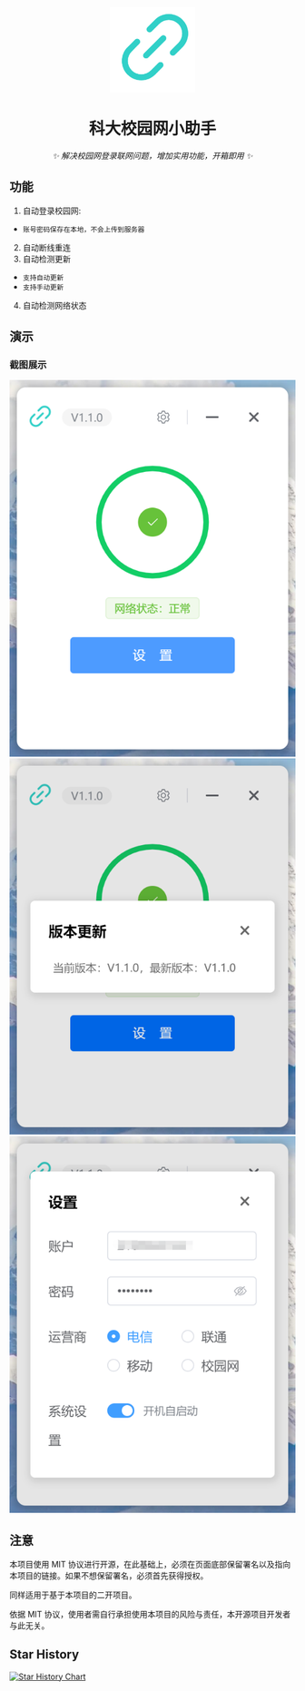 <p align="center">
  <a href="https://github.com/Ackites/hnust-cna"><img src="./build/icon.png" width="150" height="150" alt="one-api logo"></a>
</p>

<div align="center">

# 科大校园网小助手

*✨ 解决校园网登录联网问题，增加实用功能，开箱即用 ✨*

</div>

## 功能

1. 自动登录校园网:
  - `账号密码保存在本地，不会上传到服务器`
2. 自动断线重连
3. 自动检测更新
  - `支持自动更新`
  - `支持手动更新`
4. 自动检测网络状态

## 演示

### 截图展示

![home](./docs/images/home.png)
![update](./docs/images/update.png)
![setting](./docs/images/setting.png)

## 注意

本项目使用 MIT 协议进行开源，在此基础上，必须在页面底部保留署名以及指向本项目的链接。如果不想保留署名，必须首先获得授权。

同样适用于基于本项目的二开项目。

依据 MIT 协议，使用者需自行承担使用本项目的风险与责任，本开源项目开发者与此无关。

## Star History

<a href="https://star-history.com/#Ackites/hnust-cna&Date">
  <picture>
    <source media="(prefers-color-scheme: dark)" srcset="https://api.star-history.com/svg?repos=Ackites/hnust-cna&type=Date&theme=dark" />
    <source media="(prefers-color-scheme: light)" srcset="https://api.star-history.com/svg?repos=Ackites/hnust-cna&type=Date" />
    <img alt="Star History Chart" src="https://api.star-history.com/svg?repos=Ackites/hnust-cna&type=Date" />
  </picture>
</a>
